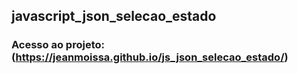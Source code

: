 ## javascript_json_selecao_estado

### Acesso ao projeto: (https://jeanmoissa.github.io/js_json_selecao_estado/)

